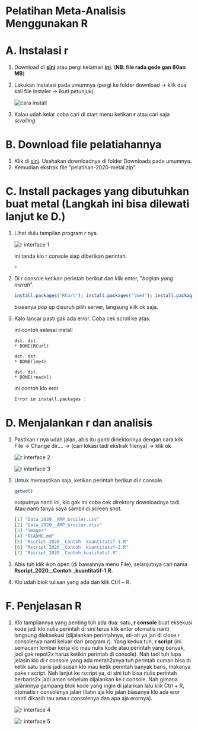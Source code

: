 # Pelatihan Meta-Analisis Menggunakan R

# A. Instalasi r
1. Download di [**sini**](https://cran.r-project.org/bin/windows/base/R-4.0.2-win.exe) atau pergi kelaman [**ini**](https://cran.r-project.org/bin/windows/base/). (**NB: file rada gede gan 80an MB**)
2. Lakukan instalasi pada umumnya (pergi ke folder download -> klik dua kali file instaler -> ikuti petunjuk).

   ![cara install](images/cara-install-r-windows.gif)

3. Kalau udah kelar coba cari di start menu ketikan **r** atau cari saja _scrolling_.

# B. Download file pelatiahannya
1. Klik di [sini](https://codeload.github.com/mohammad-miftakhus-sholikin/pelatihan-2020-metal/zip/master). Usahakan downloadnya di folder Downloads pada umumnya.
2. Kemudian ekstrak file "pelatihan-2020-metal.zip".

# C. Install packages yang dibutuhkan buat metal (Langkah ini bisa dilewati lanjut ke D.)
1. Lihat dulu tampilan program r nya.

   ![r interface 1](images/rconsole1.png)

   ini tanda klo r console siap diberikan perintah.
   ```r
   >
   ```

2. Di r console ketikan perintah berikut dan klik enter, "*bagian yang merah*".
   ```r
   install.packages("RCurl"); install.packages("lme4"); install.packages("readxl")
   ```
   biasanya pop up disuruh pilih server, langsung klik ok saja.
3. Kalo lancar pasti gak ada error. Coba cek scroll ke atas.
   
   ini contoh selesai install
   ```
   dst. dst.
   * DONE(RCurl)
   
   dst. dst.
   * DONE(lme4)

   dst. dst.
   * DONE(readxl)
   ```
   ini contoh klo eror 
   ```r
   Error in install.packages :
   ```

# D. Menjalankan r dan analisis
1. Pastikan r nya udah jalan, abis itu ganti diriektorinya dengan cara kilk File -> Change dir.... -> (cari lokasi tadi ekstrak filenya) -> klik ok

   ![r interface 2](images/rconsole2.png)

   ![r interface 3](images/rconsole3.png)
2. Untuk memastikan saja, ketikan perintah berikut di r console.
   
   ```r
   getwd()
   ```
   outputnya nanti ini, klo gak ini coba cek direktory downloadnya tadi. Atau nanti tanya saya sambil di screen shot.
   ```r
   [1] "Data_2020__AMP_broiler.csv"           
   [2] "Data_2020__AMP_broiler.xlsx"          
   [3] "images"                               
   [4] "README.md"                            
   [5] "Rscript_2020__Contoh _kuantitatif-1.R"
   [6] "Rscript_2020__Contoh _kuantitatif-2.R"
   [7] "Rscript_2020__Contoh_kualitatif.R"
   ```
3. Abis tuh klik ikon open (di bawahnya menu File), selanjutnya cari nama **Rscript_2020__Contoh _kuantitatif-1.R**.
4. Klo udah blok tulisan yang ada dan klik Ctrl + R.

# F. Penjelasan R
1. Klo tampilannya yang penting tuh ada dua: satu, **r console** buat eksekusi kode jadi klo nulis perintah di sini terus klik enter otomatis nanti langsung dieksekusi (dijalankan perintahnya, ati-ati ya jan di close r consolenya nanti keluar dari program r). Yang kedua tuh, **r script** (ini semacam lembar kerja klo mau nulis kode atau perintah yang banyak, jadi gak repot2x harus ketikin perintah di console). Nah tadi tuh lupa jelasin klo di r console yang ada merah2xnya tuh perintah cuman bisa di ketik satu baris jadi susah klo mau ketik perintah banyak baris, makanya pake r script. Nah lanjut ke rscript ya, di sini tuh bisa nulis perintah berbaris2x jadi aman sebelum dijalankan ke r console. Nah gimana jalaninnya gampang blok kode yang ingin di jalankan lalu klik Ctrl + R, otomatis r consolenya jalan (liatin aja klo jalan biasanya klo ada eror nanti dikasih tau ama r consolenya dan apa aja erornya).
   
   ![r interface 4](images/rconsole4.png)
   
   ![r interface 5](images/rscript.png)